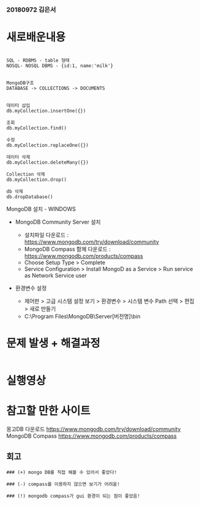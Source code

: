 ### 20180972 김은서

# 새로배운내용

```

SQL - RDBMS - table 형태
NOSQL- NOSQL DBMS - {id:1, name:'milk'}


MongoDB구조
DATABASE -> COLLECTIONS -> DOCUMENTS


데이터 삽입
db.myCollection.insertOne({})

조회
db.myCollection.find()

수정
db.myCollection.replaceOne({})

데이터 삭제
db.myCollection.deleteMany({})

Collection 삭제 
db.myCollection.drop()

db 삭제
db.dropDatabase()

```
MongoDB 설치 - WINDOWS
* MongoDB Community Server 설치
  * 설치파일 다운로드 : https://www.mongodb.com/try/download/community
  * MongoDB Compass 함께 다운로드 : https://www.mongodb.com/products/compass
  * Choose Setup Type > Complete
  * Service Configuration > Install MongoD as a Service > Run service as Network Service user
  
* 환경변수 설정
  * 제어판 > 고급 시스템 설정 보기 > 환경변수 > 시스템 변수 Path 선택 > 편집 > 새로 만들기 
  * C:\Program Files\MongoDB\Server\[버전명]\bin

# 문제 발생 + 해결과정
```

```

# 실행영상



# 참고할 만한 사이트
몽고DB 다운로드
https://www.mongodb.com/try/download/community
MongoDB Compass
https://www.mongodb.com/products/compass


## 회고
```
### (+) mongo DB를 직접 해볼 수 있어서 좋았다!

### (-) compass를 이용하지 않으면 보기가 어려움!

### (!) mongodb compass가 gui 환경이 되는 점이 좋았음!
